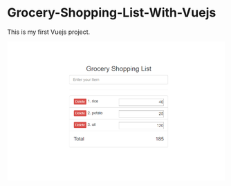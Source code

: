 # Grocery-Shopping-List-With-Vuejs

This is my first Vuejs project.

![Project Image](https://github.com/CodeMechanix/Grocery-Shopping-List-With-Vuejs/blob/master/Images/Full-Project.PNG)
